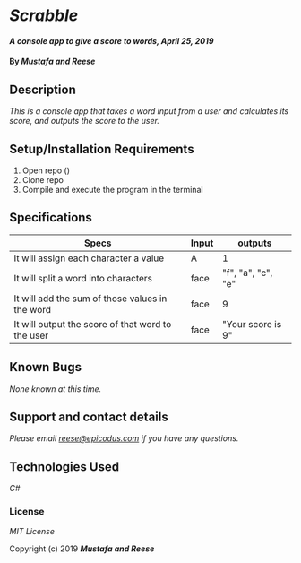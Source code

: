 # _Scrabble_

#### _A console app to give a score to words, April 25, 2019_

#### By _**Mustafa and Reese**_

## Description

_This is a console app that takes a word input from a user and calculates its score, and outputs the score to the user._

## Setup/Installation Requirements

1. Open repo ()
2. Clone repo
3. Compile and execute the program in the terminal

## Specifications

| Specs | Input | outputs|
| --- | --- | --- |
| It will assign each character a value | A | 1 |
| It will split a word into characters | face | "f", "a", "c", "e" |
| It will add the sum of those values in the word | face | 9 |
| It will output the score of that word to the user | face | "Your score is 9" |


## Known Bugs

_None known at this time._

## Support and contact details

_Please email reese@epicodus.com if you have any questions._

## Technologies Used

_C#_

### License

*MIT License*

Copyright (c) 2019 **_Mustafa and Reese_**
